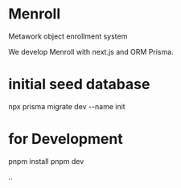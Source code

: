# Menroll

Metawork object enrollment system


We develop Menroll with next.js and  ORM Prisma.

# initial seed database
npx prisma migrate dev --name init


# for Development
pnpm install
pnpm dev


..
